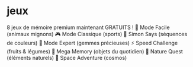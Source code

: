 # jeux
 8 jeux de mémoire premium maintenant GRATUITS !   🌟 Mode Facile (animaux mignons) 🎮 Mode Classique (sports)  🎵 Simon Says (séquences de couleurs) 👑 Mode Expert (gemmes précieuses) ⚡ Speed Challenge (fruits &amp; légumes) 🧠 Mega Memory (objets du quotidien) 🌿 Nature Quest (éléments naturels) 🚀 Space Adventure (cosmos)
